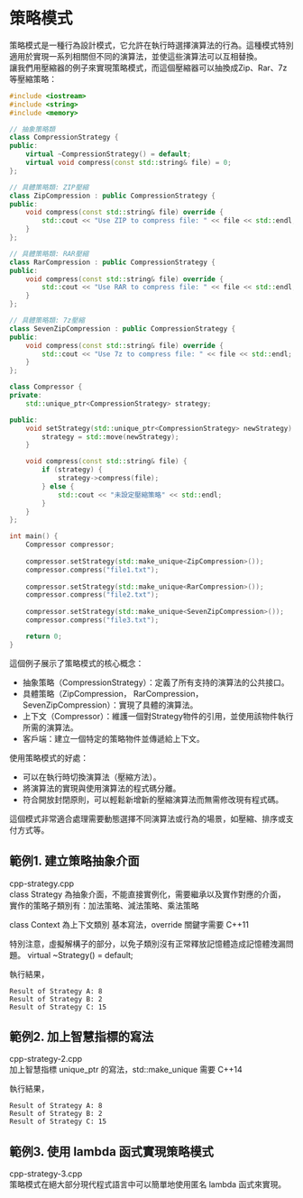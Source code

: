 # 策略模式
策略模式是一種行為設計模式，它允許在執行時選擇演算法的行為。這種模式特別適用於實現一系列相關但不同的演算法，並使這些演算法可以互相替換。  
讓我們用壓縮器的例子來實現策略模式，而這個壓縮器可以抽換成Zip、Rar、7z等壓縮策略：  
```cpp
#include <iostream>
#include <string>
#include <memory>

// 抽象策略類
class CompressionStrategy {
public:
    virtual ~CompressionStrategy() = default;
    virtual void compress(const std::string& file) = 0;
};

// 具體策略類: ZIP壓縮
class ZipCompression : public CompressionStrategy {
public:
    void compress(const std::string& file) override {
        std::cout << "Use ZIP to compress file: " << file << std::endl;
    }
};

// 具體策略類: RAR壓縮
class RarCompression : public CompressionStrategy {
public:
    void compress(const std::string& file) override {
        std::cout << "Use RAR to compress file: " << file << std::endl;
    }
};

// 具體策略類: 7z壓縮
class SevenZipCompression : public CompressionStrategy {
public:
    void compress(const std::string& file) override {
        std::cout << "Use 7z to compress file: " << file << std::endl;
    }
};

class Compressor {
private:
    std::unique_ptr<CompressionStrategy> strategy;

public:
    void setStrategy(std::unique_ptr<CompressionStrategy> newStrategy) {
        strategy = std::move(newStrategy);
    }

    void compress(const std::string& file) {
        if (strategy) {
            strategy->compress(file);
        } else {
            std::cout << "未設定壓縮策略" << std::endl;
        }
    }
};

int main() {
    Compressor compressor;
    
    compressor.setStrategy(std::make_unique<ZipCompression>());
    compressor.compress("file1.txt");
    
    compressor.setStrategy(std::make_unique<RarCompression>());
    compressor.compress("file2.txt");
    
    compressor.setStrategy(std::make_unique<SevenZipCompression>());
    compressor.compress("file3.txt");

    return 0;
}
```

這個例子展示了策略模式的核心概念：  
- 抽象策略（CompressionStrategy）：定義了所有支持的演算法的公共接口。  
- 具體策略（ZipCompression， RarCompression， SevenZipCompression）：實現了具體的演算法。  
- 上下文（Compressor）：維護一個對Strategy物件的引用，並使用該物件執行所需的演算法。  
- 客戶端：建立一個特定的策略物件並傳遞給上下文。  

使用策略模式的好處：  
- 可以在執行時切換演算法（壓縮方法）。  
- 將演算法的實現與使用演算法的程式碼分離。  
- 符合開放封閉原則，可以輕鬆新增新的壓縮演算法而無需修改現有程式碼。  

這個模式非常適合處理需要動態選擇不同演算法或行為的場景，如壓縮、排序或支付方式等。  

## 範例1. 建立策略抽象介面
cpp-strategy.cpp  
class Strategy 為抽象介面，不能直接實例化，需要繼承以及實作對應的介面，
實作的策略子類別有：加法策略、減法策略、乘法策略

class Context 為上下文類別
基本寫法，override 關鍵字需要 C++11

特別注意，虛擬解構子的部分，以免子類別沒有正常釋放記憶體造成記憶體洩漏問題。
virtual ~Strategy() = default;

執行結果，  
```
Result of Strategy A: 8
Result of Strategy B: 2
Result of Strategy C: 15
```
## 範例2. 加上智慧指標的寫法
cpp-strategy-2.cpp  
加上智慧指標 unique_ptr 的寫法，std::make_unique 需要 C++14  

執行結果，  
```
Result of Strategy A: 8
Result of Strategy B: 2
Result of Strategy C: 15
```
## 範例3. 使用 lambda 函式實現策略模式
cpp-strategy-3.cpp  
策略模式在絕大部分現代程式語言中可以簡單地使用匿名 lambda 函式來實現。
